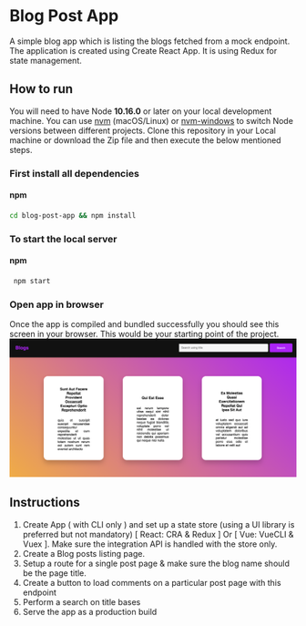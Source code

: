 # Blog Post App

A simple blog app which is listing the blogs fetched from a mock endpoint. The application is created using Create React App. It is using Redux for state management.

## How to run

You will need to have Node **10.16.0** or later on your local development machine. You can use [nvm](https://github.com/creationix/nvm#installation) (macOS/Linux) or [nvm-windows](https://github.com/coreybutler/nvm-windows#node-version-manager-nvm-for-windows) to switch Node versions between different projects.
Clone this repository in your Local machine or download the Zip file and then execute the below mentioned steps.

### First install all dependencies

#### npm

```sh
cd blog-post-app && npm install
```

### To start the local server

#### npm

```sh
 npm start
```

### Open app in browser

Once the app is compiled and bundled successfully you should see this screen in your browser. This would be your starting point of the project.
![App home page](./screenshots/App_preview.png)

## Instructions

1. Create App ( with CLI only ) and set up a state store (using a UI library is preferred but not mandatory) [ React: CRA & Redux ] Or
   [ Vue: VueCLI & Vuex ]. Make sure the integration API is handled with the store only.
2. Create a Blog posts listing page.
3. Setup a route for a single post page & make sure the blog name should be the page title.
4. Create a button to load comments on a particular post page with this endpoint
5. Perform a search on title bases
6. Serve the app as a production build
